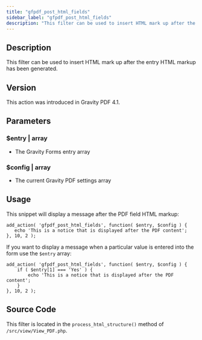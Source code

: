 ```yaml
---
title: "gfpdf_post_html_fields"
sidebar_label: "gfpdf_post_html_fields"
description: "This filter can be used to insert HTML mark up after the entry HTML markup has been generated."
---
```




## Description

This filter can be used to insert HTML mark up after the entry HTML markup has been generated.

## Version

This action was introduced in Gravity PDF 4.1.

## Parameters

### $entry | array
*  The Gravity Forms entry array

### $config | array
*  The current Gravity PDF settings array

## Usage

This snippet will display a message after the PDF field HTML markup:

```
add_action( 'gfpdf_post_html_fields', function( $entry, $config ) {
   echo 'This is a notice that is displayed after the PDF content';
}, 10, 2 );
```

If you want to display a message when a particular value is entered into the form use the `$entry` array:

```
add_action( 'gfpdf_post_html_fields', function( $entry, $config ) {
    if ( $entry[1] === 'Yes' ) {
        echo 'This is a notice that is displayed after the PDF content';
    }
}, 10, 2 );
```

## Source Code

This filter is located in the `process_html_structure()` method of `/src/view/View_PDF.php`.